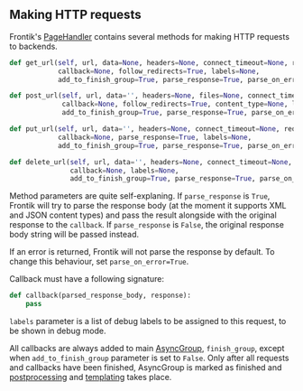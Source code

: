 ## Making HTTP requests

Frontik's [PageHandler](/frontik/handler.py) contains several methods for making HTTP requests to backends.

```python
def get_url(self, url, data=None, headers=None, connect_timeout=None, request_timeout=None,
            callback=None, follow_redirects=True, labels=None,
            add_to_finish_group=True, parse_response=True, parse_on_error=False):
```

```python
def post_url(self, url, data='', headers=None, files=None, connect_timeout=None, request_timeout=None,
             callback=None, follow_redirects=True, content_type=None, labels=None,
             add_to_finish_group=True, parse_response=True, parse_on_error=False):
```

```python
def put_url(self, url, data='', headers=None, connect_timeout=None, request_timeout=None,
            callback=None, parse_response=True, labels=None,
            add_to_finish_group=True, parse_response=True, parse_on_error=False):
```

```python
def delete_url(self, url, data='', headers=None, connect_timeout=None, request_timeout=None,
               callback=None, labels=None,
               add_to_finish_group=True, parse_response=True, parse_on_error=False):
```

Method parameters are quite self-explaning. If `parse_response` is `True`, Frontik will try to parse the response
body (at the moment it supports XML and JSON content types) and pass the result alongside with the original response
to the `callback`. If `parse_response` is `False`, the original response body string will be passed instead.

If an error is returned, Frontik will not parse the response by default. To change this behaviour, set
`parse_on_error=True`.

Callback must have a following signature:

```python
def callback(parsed_response_body, response):
    pass
```

`labels` parameter is a list of debug labels to be assigned to this request, to be shown in debug mode.

All callbacks are always added to main [AsyncGroup](/frontik/async.py), `finish_group`,
except when `add_to_finish_group` parameter is set to `False`. Only after all requests and callbacks
have been finished, AsyncGroup is marked as finished and
[postprocessing](/docs/postprocessing.md) and [templating](/docs/producers.md) takes place.
